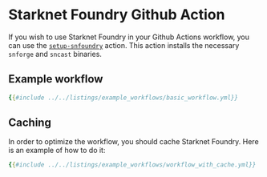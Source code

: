 # Starknet Foundry Github Action

If you wish to use Starknet Foundry in your Github Actions workflow, you can use the [`setup-snfoundry`](https://github.com/foundry-rs/setup-snfoundry) action. This action installs the necessary `snforge` and `sncast` binaries.

## Example workflow

```yml
{{#include ../../listings/example_workflows/basic_workflow.yml}}
```

## Caching

In order to optimize the workflow, you should cache Starknet Foundry. Here is an example of how to do it:

```yaml
{{#include ../../listings/example_workflows/workflow_with_cache.yml}}
```
